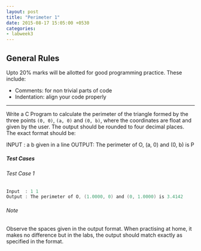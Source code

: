 ```yaml
---
layout: post
title: "Perimeter 1"
date: 2015-08-17 15:05:00 +0530
categories:
- labweek3
---
```


## General Rules
Upto 20% marks will be allotted for good programming practice. These
include:

* Comments: for non trivial parts of code
* Indentation: align your code properly

---

Write a C Program to calculate the perimeter of the triangle formed
by the three points `(0, 0)`, `(a, 0)` and `(0, b)`, where the coordinates
are float and given by the user. The output should be rounded to four
decimal places. The exact format should be:

INPUT : a b given in a line
OUTPUT: The perimeter of O, (a, 0) and (0, b) is P

##### Test Cases

###### Test Case 1

``` c
Input  : 1 1
Output : The perimeter of O, (1.0000, 0) and (0, 1.0000) is 3.4142
```

###### Note
Observe the spaces given in the output format. When practising at home,
it makes no difference but in the labs, the output should match exactly
as specified in the format.
